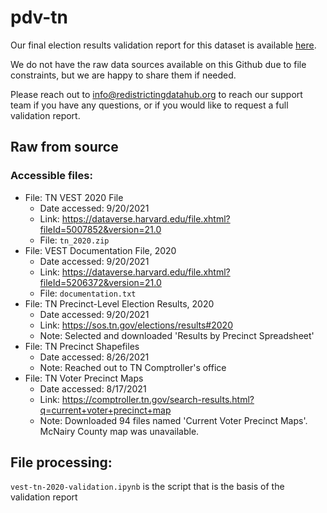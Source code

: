# pdv-tn

Our final election results validation report for this dataset is available [here](https://redistrictingdatahub.org/dataset/vest-2020-tennessee-precinct-and-election-results/).

We do not have the raw data sources available on this Github due to file constraints, but we are happy to share them if needed. 

Please reach out to info@redistrictingdatahub.org to reach our support team if you have any questions, or if you would like to request a full validation report. 

## Raw from source

### Accessible files:

- File: TN VEST 2020 File
   - Date accessed: 9/20/2021
   - Link: https://dataverse.harvard.edu/file.xhtml?fileId=5007852&version=21.0
   - File: `tn_2020.zip`
- File: VEST Documentation File, 2020
   - Date accessed: 9/20/2021
   - Link: https://dataverse.harvard.edu/file.xhtml?fileId=5206372&version=21.0
   - File: `documentation.txt`
- File: TN Precinct-Level Election Results, 2020
  - Date accessed: 9/20/2021
  - Link: https://sos.tn.gov/elections/results#2020
  - Note: Selected and downloaded 'Results by Precinct Spreadsheet'
- File: TN Precinct Shapefiles
  - Date accessed: 8/26/2021
  - Note: Reached out to TN Comptroller's office
- File: TN Voter Precinct Maps
  - Date accessed: 8/17/2021
  - Link: https://comptroller.tn.gov/search-results.html?q=current+voter+precinct+map
  - Note: Downloaded 94 files named 'Current Voter Precinct Maps'. McNairy County map was unavailable.

## File processing:

`vest-tn-2020-validation.ipynb` is the script that is the basis of the validation report
